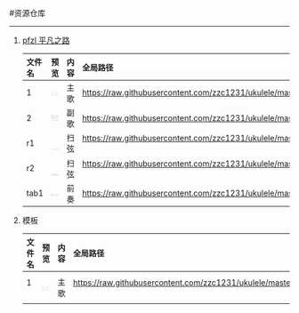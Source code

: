 #资源仓库
***
1. [ pfzl 平凡之路](https://raw.githubusercontent.com/zzc1231/ukulele/master/Res/pfzl)

   |文件名 |预览|内容|全局路径|
   |----|----|----|----|
   |1 |   ![1.png](Res/pfzl/1.png)  | 主歌 | https://raw.githubusercontent.com/zzc1231/ukulele/master/Res/pfzl/1.png         |
   |2 |   ![1.png](Res/pfzl/2.png)  | 副歌 | https://raw.githubusercontent.com/zzc1231/ukulele/master/Res/pfzl/2.png         |
   |r1|   ![1.png](Res/pfzl/r1.png) | 扫弦 | https://raw.githubusercontent.com/zzc1231/ukulele/master/Res/pfzl/r1.png        |
   |r2|   ![1.png](Res/pfzl/r2.png) | 扫弦 | https://raw.githubusercontent.com/zzc1231/ukulele/master/Res/pfzl/r2.png        |
   |tab1|  ![1.png](Res/pfzl/tab1.png) | 前奏 | https://raw.githubusercontent.com/zzc1231/ukulele/master/Res/pfzl/tab1.png        |










1. 模板

   |文件名 |预览|内容|全局路径|
   |----|----|----|----|
   | 1     |   ![image](Res/pfzl/1.png)     |       主歌 |    https://raw.githubusercontent.com/zzc1231/ukulele/master/Res/pfzl/1.png      |
